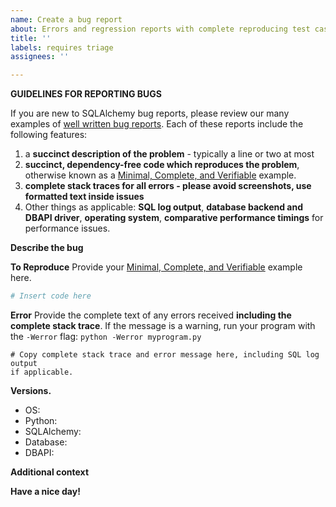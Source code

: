 ```yaml
---
name: Create a bug report
about: Errors and regression reports with complete reproducing test cases and/or stack traces. 
title: ''
labels: requires triage
assignees: ''

---
```


**GUIDELINES FOR REPORTING BUGS**

If you are new to SQLAlchemy bug reports, please review our many examples
of [well written bug reports](https://github.com/sqlalchemy/sqlalchemy/issues?q=is%3Aissue+label%3A%22great+mcve%22).   Each of these reports include the following features:

1. a **succinct description of the problem** - typically a line or two at most
2. **succinct, dependency-free code which reproduces the problem**, otherwise known as a [Minimal, Complete, and Verifiable](http://stackoverflow.com/help/mcve) example.
3. **complete stack traces for all errors - please avoid screenshots, use formatted text inside issues**
4. Other things as applicable:   **SQL log output**, **database backend and DBAPI driver**,
   **operating system**, **comparative performance timings** for performance issues.

**Describe the bug**
<!-- A clear and concise description of what the bug is. -->

**To Reproduce**
Provide your [Minimal, Complete, and Verifiable](http://stackoverflow.com/help/mcve) example
here.

```py
# Insert code here
```

**Error**
Provide the complete text of any errors received **including the complete
stack trace**.   If the message is a warning, run your program with the
``-Werror`` flag:   ``python -Werror myprogram.py``

```
# Copy complete stack trace and error message here, including SQL log output
if applicable.
```

**Versions.**
 - OS:
 - Python:
 - SQLAlchemy:
 - Database:
 - DBAPI:

**Additional context**
<!-- Add any other context about the problem here. -->

**Have a nice day!**
